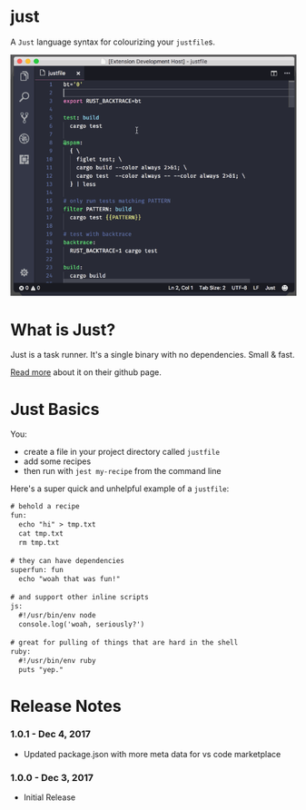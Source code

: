 # just

A `Just` language syntax for colourizing your `justfile`s.

![Just in Code](images/just-demo.gif)


# What is Just?

Just is a task runner. It's a single binary with no dependencies. Small & fast.

[Read more](https://github.com/casey/just) about it on their github page.


# Just Basics

You:

* create a file in your project directory called `justfile`
* add some recipes
* then run with `jest my-recipe` from the command line

Here's a super quick and unhelpful example of a `justfile`:

```just
# behold a recipe
fun:
  echo "hi" > tmp.txt
  cat tmp.txt
  rm tmp.txt

# they can have dependencies
superfun: fun
  echo "woah that was fun!"

# and support other inline scripts
js:
  #!/usr/bin/env node
  console.log('woah, seriously?')

# great for pulling of things that are hard in the shell
ruby:
  #!/usr/bin/env ruby
  puts "yep."

```

# Release Notes

### 1.0.1 - Dec 4, 2017

* Updated package.json with more meta data for vs code marketplace

### 1.0.0 - Dec 3, 2017

* Initial Release
